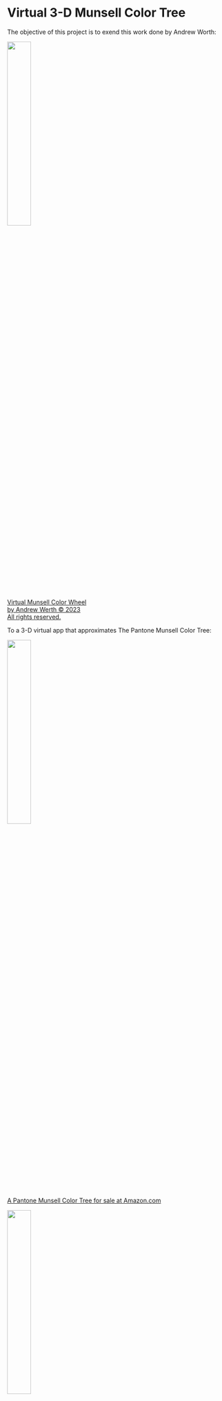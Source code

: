 # Virtual 3-D Munsell Color Tree		
The objective of this project is to exend this work done by Andrew Worth: 	

<a href="http://www.andrewwerth.com/color/"><img src="https://shawn.beckerstudio.com/wp-content/uploads/2023/07/munsell-color-wheel.png" width=33% height=33%><br/>Virtual Munsell Color Wheel<br/> by Andrew Werth © 2023<br/>All rights reserved.</a>

To a 3-D virtual app that approximates The Pantone Munsell Color Tree:

<a href="https://www.amazon.com/X-Rite-M70115-Munsell-Color-Tree/dp/B007E9JERU/ref=asc_df_B007E9JERU/?tag=hyprod-20&linkCode=df0&hvadid=167144081759&hvpos=&hvnetw=g&hvrand=13670204540587953849&hvpone=&hvptwo=&hvqmt=&hvdev=c&hvdvcmdl=&hvlocint=&hvlocphy=9029705&hvtargid=pla-309540220012&psc=1"><img src="https://munsell.com/wp-content/uploads/2015/08/munsell-color-tree-blue-green.jpg" width=33% height=33%><br/>A Pantone Munsell Color Tree for sale at Amazon.com</a>


<a href="https://www.gettyimages.com/detail/news-photo/an-old-fashioned-rolodex-7-june-2005-smh-picture-by-quentin-news-photo/539713049"><img src="https://media.gettyimages.com/id/539713049/photo/an-old-fashioned-rolodex-7-june-2005-smh-picture-by-quentin-jones.jpg?s=1024x1024&w=gi&k=20&c=N4Aijdh4_3DOFY5vHa6pumlo96pwzt05FV5BD7dRukM=" width=33% height=33%><br/>An old-fashioned rolodex</a>

Picture replacing each index card of this old-fashioned rolodex with a transparent index card with a matrix of ColorChips. And then placing it on its side, so its axis is vertical.  

## Andrew Worth's color wheel  

Regarding the top-most image, click on the image to open Andrew Worth's site. Then click on different any Hue in the circular color wheel to see the its Hue Page. Notice how each Hue Page has a different shape but they are common in that the left-most column has diminished Chroma (or saturation) and Chroma increases towards the right-most column. The bottom-most row has the lowest Value and the highest rows have the highest Values.

## The Munsel Color System

The Munsell Color system, is based on rigorous measurements of human subjects' visual responses to color, putting it on a firm experimental scientific basis. Because of this basis in human visual perception, Munsell's system has outlasted its contemporary color models, is still in wide use today.  (see Wikipedia/Munsell_color_system)

## The 3-D Color Space

Munsell's Color Conversion List describes the mapping between the RGB Color Space and the Munsell Color Space of Hue, Value and Chroma. It was created using experimental human observations. There is no simple linear equation for associating Munsell Color Keys with RGB color values. These associations require table lookups.  


## The Pantone Munsell Color Tree

The Munsell Color Space has been materialized as a set of Hue Pages all oriented perpendicular to a horizontal base, all connected to a vertical shaft at the center of the flat base. Each page of this Tree is rotated some number of degrees about the vertical axis of the shaft. The color Red is typically set to be 0 degress. Then going clockwise, the next Color or HuePrefix, Yellow, is set at 72 degrees. The other Hue Pages have increasing degree headings up to Red-Purple, which has a setting of 324 degrees.  The next hue then comes back to Red at 360 or 0 degrees.

One implementation of <a href="https://munsell.com/color-blog/color-tree/#:~:text=The%20trunk%20of%20the%20tree,goes%20from%20light%20to%20dark.">the Munsell Color Tree</a> (currently available for purchase at <a href="https://www.amazon.com/s?k=munsell+color+tree&crid=3KCB09105J62H&sprefix=munsell+color+tree%2Caps%2C153&ref=nb_sb_noss_1">Amazon.com for $424</a>) uses five primary Hues and five intermediate Hues making ten `color branches`. The Munsell-to-RGB-Tables spreadsheet splits the color space into 10 primary HuePrefixes each with 4 intermediate Hues.

## Munsell-to-RGB tables

As mentioned above there is no simple linear equation for associating Munsell Color Keys with RGB color values. These associations require table lookups. 

This repo contains the `Munsell-to-RGB-Tables` in an Excel spreadsheet with macros enabled. When opening this file in Excel be sure not to ignore the macros. The macros are critical to the functionality of some of the sheets. 

The sheets of this spreadsheet are as follows:  

* Intro - gives credit to the creators of this spreadsheet.
* Setup - describes 10 basic Colors or HuePrefixes each with their 4 intermediate Hues.
* HuePages - describes how HuePrefix and intermediate Hues define each HuePage and how each HuePage has a page number, degrees, and a png image file name.
* Conversion Lists - describes the mapping between Munsell Keys and RGB Color values. ColorChips have Values that range vertically from 1 to 9 and Chroma values that vary horizontally
* Grey lists - shows the 11 grey values defined along the vertical shaft mentioned above, ranging from 0 as black at the bottom to 10 as white at the top.
* Value-Chroma - is a macro-driven page that shows Values and Chroma for a given HuePage defined by its HuePrefix and Hue using the dropdowns at the top left. 
* HuePrefix-Chroma - is a macro-driven page that shows the 10 HuePrefix pages for a selected Value and Hue using the dropdowns at the top left.
* Hue-Chroma - this macro-driven page shows Hue and Chroma for a selected HuePrefix and Value using the dropdowns at the top left.

## Macro-driven Sheets
Note that macro-driven sheets are oriented differently in the Munsell Color Tree. Value is oriented vertically along the y-axis with black at the bottom and white at the top. Chroma is shown horizontally on each page on the x-axis with zero chroma as gray on the left and maximum chroma on the right.

Note that the Hue dropdown on the Value-Chroma page currently not working for choices 5.0 and 10.0.

## Munsell vs RGB color gamut
Note that the shape of the Value and Chroma combinations on the HuePrefix/Hue pages do not fill the entire page. This illustrates the non-linear nature of the HVC mapping to RGB. The color gamut of the Munsell Color space does not match the color gamut of the RGB color space.

## Muncell Dimensions
Munsell Tree partitioning is:  
* 10 Colors or HuePrefixes  
* 4 intermediate Hue-Pages per HuePrefix = 40 Hue-Pages
* 9 Value-Rows per Hue-Page  
* ~8 Chroma-Columns per Value-Row \(approx average\)  
with a total of 2,734 Color Chips 

## The Munsell Color Chips  
Munsell Color Tree models are available at many retail outlets, including Amazon.com. These models use Pantone paint chips, which explains the hight cost.

Each Color Chip in the `Conversion Lists` sheet has a unique RGB Color Value and its Munsell Color Key. The Munsell Color Key encoding format is:    
```
    (<Hue><HuePrefix>)-<Value>-<Chroma>
```

For example, Munsell Key `10.0RP-3-12` decodes to   
* HuePrefix = `RP`   
* Hue = `10.0`  
* Value = `3`  
* Chroma = `12`  

So, in 3-D Munsell space this chip has location  
HuePage=`10.0RP` (or Page#=`40`), Row=`3`, Column=`12`. 

This example Munsell Color Key is at row `2689`, column `F` in the `Conversion List` table. The corrsponding RGB Color Value next to it at column `G` is `149,0,69`.

## Implementation

Matthew Davis uses Vanilla javascript (not three.js) to create this magnificent orthographic viewer of a random collection of RGB color cubes.

![3D color selector by Matthew Davis](https://shawn.beckerstudio.com/wp-content/uploads/2023/07/color-selector-50.gif)

  <span>See the  <a href="https://codepen.io/gametroll/pen/jOQyYZN">full screen 3D color selector Pen</a>
   on <a href="https://codepen.io">CodePen</a>.

For this project, we need to extend the model by replacing the 3D color cubes with flat ColorChips arranged as shown in each HuePage.

### HuePages and ColorChips

This repo contains the `Munsell-to-RGB-Tables.xlsm` folder, which contains 40 png files, one for each HuePage. For example, this is `351-10.0RP.png`

![351-10.0RP.png](https://shawn.beckerstudio.com/wp-content/uploads/2023/07/351-10.0RP-50.png)

Each filename has format:  
```
<degrees>-<Hue><HuePrefix>.png
```
so `351-10.0RP.png` decodes to  
`degrees`=351, `Hue`=10.0, `HuePrefix`=RP 

## The HuePages defined in the Munsell-to-RGB-Tables as an animated gif

<img src="movies/animated-25.gif"><br/>
the Hue Pages of the Munsell Color Chart as an animated gif</a>

## The 3D model and the GreyShaft 

The 3D model for the Virtual 3-D Munsell Color Tree	is the set of HuePages, each projected on a plane oriented perpendicular to the horizon. All HuePages connect to a vertical "GreyShaft" at the center.

The vertical GreyShaft should have a diameter that matches the ColorChip width in the HuePages. It should have 11 rows of equal length that match the row height and spacing of the ColorChips. Each row on the GreyShaft should be given grey values that rane from 0 (#000) to white (#fff) as shown in the "Grey lists" page of the spreadsheet.

HuePages are placed within a gap distance to the Grey Shaft on their zero-chroma side. HuePages have vertical values that only range from 1 to 9, so HuePage rows should align with the 1 thru 9 rows of the GreyShaft.

Each HuePage is rotated some number of degrees about the vertical axis of the GrayShaft. The color Red is typically set to be 0 degress. Then going clockwise, the next Color or HuePrefix, Yellow, is set at 72 degrees. The other Hue Pages have increasing degree headings up to Red-Purple, which has a setting of 324 degrees. The next hue then comes back to Red at 360 or 0 degrees.

Each HuePage in the HuePages folder has the degrees defined as the filename's 3-digit prefix. Each image file should be projected onto a plane that has bee rotated that number of degrees about the vertical center GreyShaft.

When loading these PNG image files, make the grey background color transparent and crop each image at top and bottom to remove the title text. Retain the ColorChip boundaries. The horizontal width of each image can be trimmed to fit the existing ColorChips, but HuePage edges should not be visible.

## 3D model orientation and position
1. The vertical axis of the model always aligns with that of the viewport and viewer
2. The tree should be floating at a reasonable fixed distance from the ground plane
3. Viewer can rotate the tree about its vertical axis using click and drag on any of its pages 

Removed  
~~4. Viewer can tilt the tree torwards or away with another slider widget~~  
~~5. Viewer can zoom in or zoom out from the tree within reasonable limits with another slider widget~~

## Lighting
1. The tree should cast a blurred shadow on the ground plane
2. Subtle lighting from above, behind, left of viewer

## HuePage mode
1. Viewer can click on a HuePage to view it in HuePage mode, where the HuePage replaces the view of the tree
2. When viewing just the HuePage, on ColorCell hover, Munsell Key value and RGB values  are displayed at the right side of the hz slider widgets 
3. On ColorCell click, the scene background is changed to match its RGB value


## See my related project <a href="https://github.com/sbecker11/workspace-rolodex">workspace-rolodex</a>

## Check out the inspirational work of others  

<a href="https://www.researchgate.net/profile/Caroline-Larboulette"><img src="https://www.researchgate.net/profile/Caroline-Larboulette/publication/220795296/figure/fig13/AS:668413223530499@1536373539330/3D-plot-of-the-Munsell-Color-Order-System_W640.jpg" width=33% height=33%><br/>from Caroline Larboulette</a>


<a href="https://www.youtube.com/watch?v=106qfBwZgM4"><img src="https://i.ytimg.com/vi/106qfBwZgM4/maxresdefault.jpg" width=33% height=33%><br/>Munsell Color Space - basic color theory
Uploaded: Jun 2, 2020<a>

<a href="https://commons.wikimedia.org/w/index.php?curid=8401562"><img src="https://upload.wikimedia.org/wikipedia/commons/thumb/c/ce/Munsell_1943_color_solid_cylindrical_coordinates.png/800px-Munsell_1943_color_solid_cylindrical_coordinates.png?20200120011336" width=33% height=33%><br/>A representation of the Munsell Color Solid Cylindrical Coordinates.<br/>sRGB approximations of the 1943 Munsell color notations.<br/>By SharkD - Own work, CC BY-SA 3.0</a>

<a href="https://www.researchgate.net/profile/Mojtaba-Navvab/publication/258926207/figure/fig4/AS:297021421441028@1447826833944/Munsell-a-and-CIELAB-b-color-solid_W640.jpg" width=33% height=33%><img src="https://www.researchgate.net/profile/Mojtaba-Navvab/publication/258926207/figure/fig4/AS:297021421441028@1447826833944/Munsell-a-and-CIELAB-b-color-solid_W640.jpg"></a><br/>
<a href="https://www.researchgate.net/profile/Mojtaba-Navvab">Munsell (a.) and CIELAB (b.) color solid. From Mojtaba Navvab</a>

<a href="https://www.researchgate.net/profile/Pierre-Boher"><img src="https://www.researchgate.net/profile/Pierre-Boher/publication/323656713/figure/fig2/AS:602216821964800@1520591087705/Color-volumes-of-Rec2020-reference-in-the-Yxy-space-top-left-Yuv-space-top-right_W640.jpg" width=33% height=33%><br/>Color volumes of Rec.2020 reference in the Yxy space (top left),<br/> Yu'v' space (top right), Lab space (bottom left) and in the ICtCp<br/>color space (bottom right). Pierre Boher</a> 

<a href="https://www.google.com/url?sa=i&url=https%3A%2F%2Fhbfs.wordpress.com%2F2018%2F06%2F12%2Fmunsell-colorspace-colorspaces-ix%2F&psig=AOvVaw0TgZry3xAaarO93rYUAU1j&ust=1690674964514000&source=images&cd=vfe&opi=89978449&ved=0CBEQjhxqGAoTCKCZpJfNsoADFQAAAAAdAAAAABCgAQ"><img src="https://hbfs.files.wordpress.com/2018/05/munsell.gif" width=33% height=33%><br/>Munsell Colorspace (Colorspaces IX) | Harder, Better, Faster, Stronger</a>

<p><a hre="https://www.handprint.com/HP/WCL/color1.html"><img src="https://www.handprint.com/HP/WCL/IMG/conesps1.gif"><br/>light and the eye</a></p>
<p><a href="https://www.handprint.com/HP/WCL/color2.html"><img src="https://www.handprint.com/HP/WCL/IMG/munzcs.gif"><br/>the geometry of color</a></p>
<p><a href="https://www.handprint.com/HP/WCL/color3.html"><img src="https://www.handprint.com/HP/WCL/IMG/att2.gif"><br/>colormaking attributes</a></p>
<p><a href="https://www.handprint.com/HP/WCL/color4.html"><img src="https://www.handprint.com/HP/WCL/IMG/rodint.jpg"><br/>adaptation, anchoring & contrast</a></p>
<p><a href="https://www.handprint.com/HP/WCL/color5.html"><img src="https://www.handprint.com/HP/WCL/IMG/mixmatch.gif"><br/>additive & subtractive color mixing</a></p>
<p><a href="https://www.handprint.com/HP/WCL/color6.html"><img src="https://www.handprint.com/HP/WCL/IMG/maxwell.gif"><br/>do "primary" colors exist?</a></p>
<p><a href="https://www.handprint.com/HP/WCL/color7.html"><img src="https://www.handprint.com/HP/WCL/IMG/scgamut.gif"><br>modern color models</a></p>